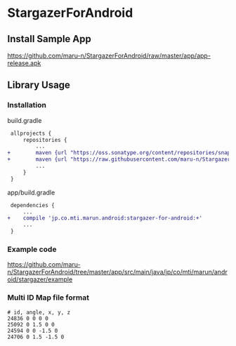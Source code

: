 # StargazerForAndroid

## Install Sample App
https://github.com/maru-n/StargazerForAndroid/raw/master/app/app-release.apk

## Library Usage

### Installation

build.gradle

```diff
 allprojects {
     repositories {
         ...
+        maven {url "https://oss.sonatype.org/content/repositories/snapshots" }
+        maven {url "https://raw.githubusercontent.com/maru-n/StargazerForAndroid/master/repository" }
         ...
     }
 }
```

app/build.gradle

```diff
 dependencies {
     ...
+    compile 'jp.co.mti.marun.android:stargazer-for-android:+' 
     ...
 }
```

### Example code

https://github.com/maru-n/StargazerForAndroid/tree/master/app/src/main/java/jp/co/mti/marun/android/stargazer/example


### Multi ID Map file format

```
# id, angle, x, y, z
24836 0 0 0 0
25092 0 1.5 0 0
24594 0 0 -1.5 0
24706 0 1.5 -1.5 0
```
